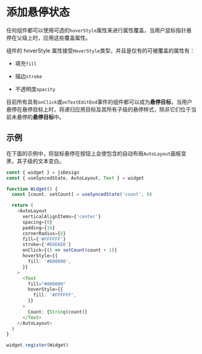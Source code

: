 # 添加悬停状态

任何组件都可以使用可选的`hoverStyle`属性来进行属性覆盖，当用户鼠标指针悬停在父级上时，应用这些覆盖属性。

组件的 hoverStyle 属性接受`HoverStyle`类型，并且是仅有的可被覆盖的属性有：

- 填充`fill`

- 描边`stroke`

- 不透明度`opacity`

目前所有具有`onClick`或`onTextEditEnd`事件的组件都可以成为**悬停目标**，当用户悬停在悬停目标上时，将递归应用目标及其所有子级的悬停样式，除非它们位于当前未悬停的**悬停目标**中。

## 示例

在下面的示例中，将鼠标悬停在按钮上会使包含的自动布局`AutoLayout`画板变黑，其子级的文本变白。

```TypeScript
const { widget } = jsDesign
const { useSyncedState, AutoLayout, Text } = widget

function Widget() {
  const [count, setCount] = useSyncedState('count', 0)

  return (
    <AutoLayout
      verticalAlignItems={'center'}
      spacing={8}
      padding={16}
      cornerRadius={8}
      fill={'#FFFFFF'}
      stroke={'#E6E6E6'}
      onClick={() => setCount(count + 1)}
      hoverStyle={{
        fill: '#000000',
      }}
    >
      <Text
        fill="#000000"
        hoverStyle={{
          fill: '#FFFFFF',
        }}
      >
        Count: {String(count)}
      </Text>
    </AutoLayout>
  )
}

widget.register(Widget)
```